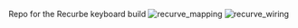 Repo for the Recurbe keyboard build
![recurve_mapping](https://github.com/Glitch860/zmk-config-recurve/assets/135160579/277ebe46-32ee-41f4-bba2-3359742189dd)
![recurve_wiring](https://github.com/Glitch860/zmk-config-recurve/assets/135160579/bdc687a4-6ac3-4cb0-b81e-8d54fd10131b)
